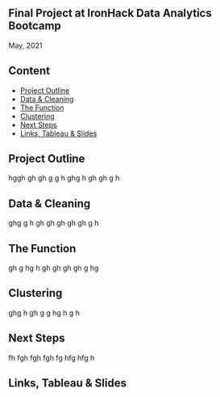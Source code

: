 
## Final Project at IronHack Data Analytics Bootcamp
May, 2021

## Content

- [Project Outline](#project-outline)
- [Data & Cleaning](#data--cleaning)
- [The Function](#the-function)
- [Clustering](#clustering)
- [Next Steps](#next-steps)
- [Links, Tableau & Slides](#links)

## Project Outline



hggh
gh
gh
g
g
h
ghg
h
gh
gh
g
h






## Data & Cleaning


ghg
g
h
gh
gh
gh
gh
gh
g
h


## The Function
gh
g
hg
h
gh
gh
gh
gh
g
hg



## Clustering
ghg
h
gh
g
g
hg
h
g
h

## Next Steps

fh
fgh
fgh
fgh
fg
hfg
hfg
h

## Links, Tableau & Slides

